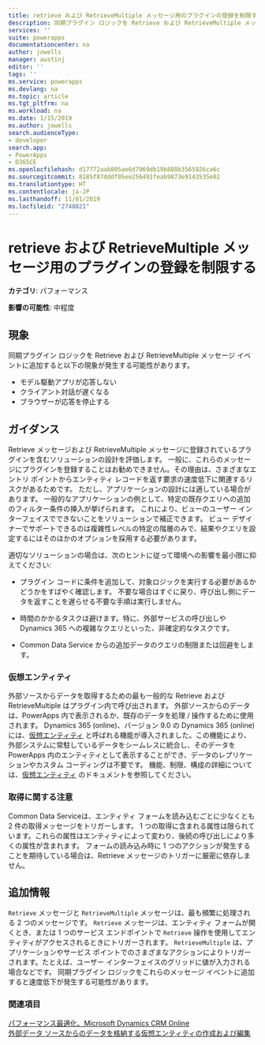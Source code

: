 ```yaml
---
title: retrieve および RetrieveMultiple メッセージ用のプラグインの登録を制限する | MicrosoftDocs
description: 同期プラグイン ロジックを Retrieve および RetrieveMultiple メッセージ イベントに追加すると速度低下が発生する可能性があります。
services: ''
suite: powerapps
documentationcenter: na
author: jowells
manager: austinj
editor: ''
tags: ''
ms.service: powerapps
ms.devlang: na
ms.topic: article
ms.tgt_pltfrm: na
ms.workload: na
ms.date: 1/15/2019
ms.author: jowells
search.audienceType:
- developer
search.app:
- PowerApps
- D365CE
ms.openlocfilehash: d17772aab805ae6d7969db19b888b3565926ca6c
ms.sourcegitcommit: 8185f87dddf05ee256491feab9873e9143535e02
ms.translationtype: HT
ms.contentlocale: ja-JP
ms.lasthandoff: 11/01/2019
ms.locfileid: "2748821"
---
```

# <a name="limit-the-registration-of-plug-ins-for-retrieve-and-retrievemultiple-messages"></a>retrieve および RetrieveMultiple メッセージ用のプラグインの登録を制限する

**カテゴリ**: パフォーマンス

**影響の可能性**: 中程度

<a name='symptoms'></a>

## <a name="symptoms"></a>現象

同期プラグイン ロジックを Retrieve および RetrieveMultiple メッセージ イベントに追加すると以下の現象が発生する可能性があります。

- モデル駆動アプリが応答しない
- クライアント対話が遅くなる
- ブラウザーが応答を停止する

<a name='guidance'></a>

## <a name="guidance"></a>ガイダンス

Retrieve メッセージおよび RetrieveMultiple メッセージに登録されているプラグインを含むソリューションの設計を評価します。  一般に、これらのメッセージにプラグインを登録することはお勧めできません。その理由は、さまざまなエントリ ポイントからエンティティ レコードを返す要求の速度低下に関連するリスクがあるためです。  ただし、アプリケーションの設計には適している場合があります。 一般的なアプリケーションの例として、特定の既存クエリへの追加のフィルター条件の挿入が挙げられます。 これにより、ビューのユーザー インターフェイスでできないことをソリューションで補正できます。  ビュー デザイナーでサポートできるのは複雑性レベルの特定の階層のみで、結果やクエリを設定するにはそのほかのオプションを採用する必要があります。

適切なソリューションの場合は、次のヒントに従って環境への影響を最小限に抑えてください:

- プラグイン コードに条件を追加して、対象ロジックを実行する必要があるかどうかをすばやく確認します。 不要な場合はすぐに戻り、呼び出し側にデータを返すことを遅らせる不要な手順は実行しません。

- 時間のかかるタスクは避けます。特に、外部サービスの呼び出しや Dynamics 365 への複雑なクエリといった、非確定的なタスクです。

- Common Data Service からの追加データのクエリの制限または回避をします。

### <a name="virtual-entities"></a>仮想エンティティ

外部ソースからデータを取得するための最も一般的な Retrieve および RetrieveMultiple はプラグイン内で呼び出されます。 外部ソースからのデータは、PowerApps 内で表示されるか、既存のデータを処理 / 操作するために使用されます。 Dynamics 365 (online)、バージョン 9.0 の Dynamics 365 (online) には、[仮想エンティティ](/dynamics365/customer-engagement/developer/virtual-entities/get-started-ve) と呼ばれる機能が導入されました。この機能により、外部システムに常駐しているデータをシームレスに統合し、そのデータを PowerApps 内のエンティティとして表示することができ、データのレプリケーションやカスタム コーディングは不要です。 機能、制限、構成の詳細については、[仮想エンティティ](/dynamics365/customer-engagement/developer/virtual-entities/get-started-ve) のドキュメントを参照してください。

### <a name="retrieve-caution"></a>取得に関する注意

Common Data Serviceは、エンティティ フォームを読み込むごとに少なくとも 2 件の取得メッセージをトリガーします。  1 つの取得に含まれる属性は限られています。これらの属性はエンティティによって変わり、後続の呼び出しにより多くの属性が含まれます。  フォームの読み込み時に 1 つのアクションが発生することを期待している場合は、Retrieve メッセージのトリガーに厳密に依存しません。

<a name='additional'></a>

## <a name="additional-information"></a>追加情報

`Retrieve` メッセージと `RetrieveMultiple` メッセージは、最も頻繁に処理される 2 つのメッセージです。 `Retrieve` メッセージは、エンティティ フォームが開くとき、または 1 つのサービス エンドポイントで `Retrieve` 操作を使用してエンティティがアクセスされるときにトリガーされます。 `RetrieveMultiple` は、アプリケーションやサービス ポイントでのさまざまなアクションによりトリガーされます。たとえば、ユーザー インターフェイスのグリッドに値が入力される場合などです。  同期プラグイン ロジックをこれらのメッセージ イベントに追加すると速度低下が発生する可能性があります。

<a name='seealso'></a>

### <a name="see-also"></a>関連項目

[パフォーマンス最適化、Microsoft Dynamics CRM Online](https://mbs.microsoft.com/customersource/northamerica/CRM/learning/documentation/user-guides/PerformanceOptimizationsCRMOnlineSuccess)<br />
[外部データ ソースからのデータを格納する仮想エンティティの作成および編集](/powerapps/maker/common-data-service/create-edit-virtual-entities)<br />
